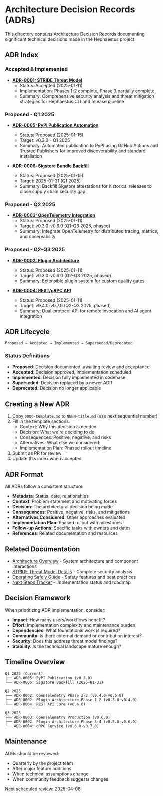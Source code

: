 # Architecture Decision Records (ADRs)

This directory contains Architecture Decision Records documenting significant technical decisions made in the Hephaestus project.

## ADR Index

### Accepted & Implemented

- **[ADR-0001: STRIDE Threat Model](./0001-stride-threat-model.md)**
  - Status: Accepted (2025-01-11)
  - Implementation: Phases 1-2 complete, Phase 3 partially complete
  - Summary: Comprehensive security analysis and threat mitigation strategies for Hephaestus CLI and release pipeline

### Proposed - Q1 2025

- **[ADR-0005: PyPI Publication Automation](./0005-pypi-publication.md)**
  - Status: Proposed (2025-01-15)
  - Target: v0.3.0 - Q1 2025
  - Summary: Automated publication to PyPI using GitHub Actions and Trusted Publishers for improved discoverability and standard installation

- **[ADR-0006: Sigstore Bundle Backfill](./0006-sigstore-backfill.md)**
  - Status: Proposed (2025-01-15)
  - Target: 2025-01-31 (Q1 2025)
  - Summary: Backfill Sigstore attestations for historical releases to close supply chain security gap

### Proposed - Q2 2025

- **[ADR-0003: OpenTelemetry Integration](./0003-opentelemetry-integration.md)**
  - Status: Proposed (2025-01-11)
  - Target: v0.3.0-v0.6.0 (Q1-Q3 2025, phased)
  - Summary: Integrate OpenTelemetry for distributed tracing, metrics, and observability

### Proposed - Q2-Q3 2025

- **[ADR-0002: Plugin Architecture](./0002-plugin-architecture.md)**
  - Status: Proposed (2025-01-11)
  - Target: v0.3.0-v0.6.0 (Q2-Q3 2025, phased)
  - Summary: Extensible plugin system for custom quality gates

- **[ADR-0004: REST/gRPC API](./0004-rest-grpc-api.md)**
  - Status: Proposed (2025-01-11)
  - Target: v0.4.0-v0.7.0 (Q2-Q3 2025, phased)
  - Summary: Dual-protocol API for remote invocation and AI agent integration

## ADR Lifecycle

```
Proposed → Accepted → Implemented → Superseded/Deprecated
```

### Status Definitions

- **Proposed**: Decision documented, awaiting review and acceptance
- **Accepted**: Decision approved, implementation scheduled
- **Implemented**: Decision fully implemented in codebase
- **Superseded**: Decision replaced by a newer ADR
- **Deprecated**: Decision no longer applicable

## Creating a New ADR

1. Copy `0000-template.md` to `NNNN-title.md` (use next sequential number)
2. Fill in the template sections:
   - Context: Why this decision is needed
   - Decision: What we're deciding to do
   - Consequences: Positive, negative, and risks
   - Alternatives: What else we considered
   - Implementation Plan: Phased rollout timeline
3. Submit as PR for review
4. Update this index when accepted

## ADR Format

All ADRs follow a consistent structure:

- **Metadata**: Status, date, relationships
- **Context**: Problem statement and motivating forces
- **Decision**: The architectural decision being made
- **Consequences**: Positive, negative, risks, and mitigations
- **Alternatives Considered**: Other approaches evaluated
- **Implementation Plan**: Phased rollout with milestones
- **Follow-up Actions**: Specific tasks with owners and dates
- **References**: Related documentation and resources

## Related Documentation

- [Architecture Overview](../explanation/architecture.md) - System architecture and component interactions
- [STRIDE Threat Model Details](./0001-stride-threat-model.md) - Complete security analysis
- [Operating Safely Guide](../how-to/operating-safely.md) - Safety features and best practices
- [Next Steps Tracker](../../Next_Steps.md) - Implementation status and roadmap

## Decision Framework

When prioritizing ADR implementation, consider:

- **Impact**: How many users/workflows benefit?
- **Effort**: Implementation complexity and maintenance burden
- **Dependencies**: What foundational work is required?
- **Community**: Is there external demand or contribution interest?
- **Security**: Does this address threat model findings?
- **Stability**: Is the technical landscape mature enough?

## Timeline Overview

```
Q1 2025 (Current)
├── ADR-0005: PyPI Publication (v0.3.0)
└── ADR-0006: Sigstore Backfill (2025-01-31)

Q2 2025
├── ADR-0003: OpenTelemetry Phase 2-3 (v0.4.0-v0.5.0)
├── ADR-0002: Plugin Architecture Phase 1-2 (v0.3.0-v0.4.0)
└── ADR-0004: REST API Core (v0.4.0)

Q3 2025
├── ADR-0003: OpenTelemetry Production (v0.6.0)
├── ADR-0002: Plugin Architecture Phase 3-4 (v0.5.0-v0.6.0)
└── ADR-0004: gRPC Service (v0.6.0-v0.7.0)
```

## Maintenance

ADRs should be reviewed:

- Quarterly by the project team
- After major feature additions
- When technical assumptions change
- When community feedback suggests changes

Next scheduled review: 2025-04-08
